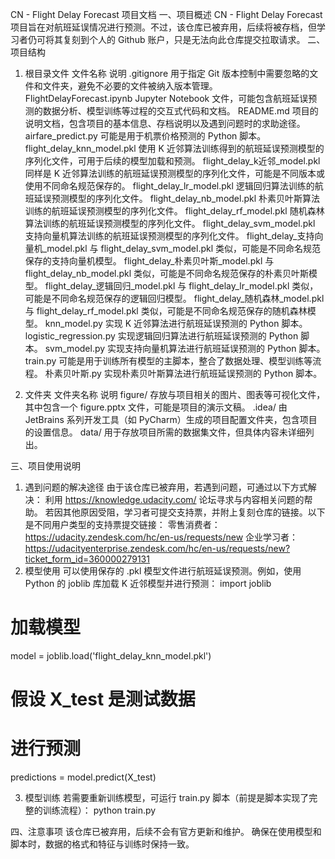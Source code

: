 CN - Flight Delay Forecast 项目文档
一、项目概述
CN - Flight Delay Forecast 项目旨在对航班延误情况进行预测。不过，该仓库已被弃用，后续将被存档，但学习者仍可将其复刻到个人的 Github 账户，只是无法向此仓库提交拉取请求。
二、项目结构
1. 根目录文件
文件名称
说明
.gitignore
用于指定 Git 版本控制中需要忽略的文件和文件夹，避免不必要的文件被纳入版本管理。
FlightDelayForecast.ipynb
Jupyter Notebook 文件，可能包含航班延误预测的数据分析、模型训练等过程的交互式代码和文档。
README.md
项目的说明文档，包含项目的基本信息、存档说明以及遇到问题时的求助途径。
airfare_predict.py
可能是用于机票价格预测的 Python 脚本。
flight_delay_knn_model.pkl
使用 K 近邻算法训练得到的航班延误预测模型的序列化文件，可用于后续的模型加载和预测。
flight_delay_k近邻_model.pkl
同样是 K 近邻算法训练的航班延误预测模型的序列化文件，可能是不同版本或使用不同命名规范保存的。
flight_delay_lr_model.pkl
逻辑回归算法训练的航班延误预测模型的序列化文件。
flight_delay_nb_model.pkl
朴素贝叶斯算法训练的航班延误预测模型的序列化文件。
flight_delay_rf_model.pkl
随机森林算法训练的航班延误预测模型的序列化文件。
flight_delay_svm_model.pkl
支持向量机算法训练的航班延误预测模型的序列化文件。
flight_delay_支持向量机_model.pkl
与 flight_delay_svm_model.pkl 类似，可能是不同命名规范保存的支持向量机模型。
flight_delay_朴素贝叶斯_model.pkl
与 flight_delay_nb_model.pkl 类似，可能是不同命名规范保存的朴素贝叶斯模型。
flight_delay_逻辑回归_model.pkl
与 flight_delay_lr_model.pkl 类似，可能是不同命名规范保存的逻辑回归模型。
flight_delay_随机森林_model.pkl
与 flight_delay_rf_model.pkl 类似，可能是不同命名规范保存的随机森林模型。
knn_model.py
实现 K 近邻算法进行航班延误预测的 Python 脚本。
logistic_regression.py
实现逻辑回归算法进行航班延误预测的 Python 脚本。
svm_model.py
实现支持向量机算法进行航班延误预测的 Python 脚本。
train.py
可能是用于训练所有模型的主脚本，整合了数据处理、模型训练等流程。
朴素贝叶斯.py
实现朴素贝叶斯算法进行航班延误预测的 Python 脚本。

2. 文件夹
文件夹名称
说明
figure/
存放与项目相关的图片、图表等可视化文件，其中包含一个 figure.pptx 文件，可能是项目的演示文稿。
.idea/
由 JetBrains 系列开发工具（如 PyCharm）生成的项目配置文件夹，包含项目的设置信息。
data/
用于存放项目所需的数据集文件，但具体内容未详细列出。

三、项目使用说明
1. 遇到问题的解决途径
由于该仓库已被弃用，若遇到问题，可通过以下方式解决：
利用 https://knowledge.udacity.com/ 论坛寻求与内容相关问题的帮助。
若因其他原因受阻，学习者可提交支持票，并附上复刻仓库的链接。以下是不同用户类型的支持票提交链接：
零售消费者：https://udacity.zendesk.com/hc/en-us/requests/new
企业学习者：https://udacityenterprise.zendesk.com/hc/en-us/requests/new?ticket_form_id=360000279131
2. 模型使用
可以使用保存的 .pkl 模型文件进行航班延误预测。例如，使用 Python 的 joblib 库加载 K 近邻模型并进行预测：
import joblib

# 加载模型
model = joblib.load('flight_delay_knn_model.pkl')

# 假设 X_test 是测试数据
# 进行预测
predictions = model.predict(X_test)

3. 模型训练
若需要重新训练模型，可运行 train.py 脚本（前提是脚本实现了完整的训练流程）：
python train.py

四、注意事项
该仓库已被弃用，后续不会有官方更新和维护。
确保在使用模型和脚本时，数据的格式和特征与训练时保持一致。